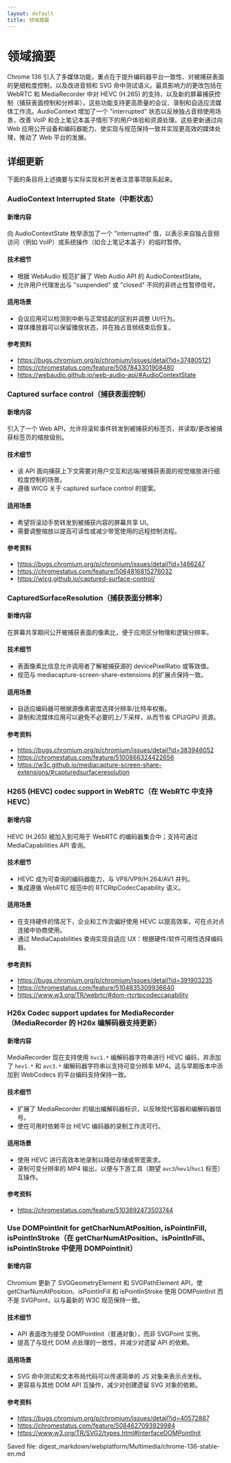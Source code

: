 ```yaml
---
layout: default
title: 领域摘要
---
```


# 领域摘要

Chrome 136 引入了多媒体功能，重点在于提升编码器平台一致性、对被捕获表面的更细粒度控制，以及改进音频和 SVG 命中测试语义。最具影响力的更改包括在 WebRTC 和 MediaRecorder 中对 HEVC (H.265) 的支持，以及新的屏幕捕获控制（捕获表面控制和分辨率），这些功能支持更高质量的会议、录制和自适应流媒体工作流。AudioContext 增加了一个 "interrupted" 状态以反映独占音频使用场景，改善 VoIP 和合上笔记本盖子情形下的用户体验和资源处理。这些更新通过向 Web 应用公开设备和编码器能力、使实现与规范保持一致并实现更高效的媒体处理，推动了 Web 平台的发展。

## 详细更新

下面的条目将上述摘要与实际实现和开发者注意事项联系起来。

### AudioContext Interrupted State（中断状态）

#### 新增内容
向 AudioContextState 枚举添加了一个 "interrupted" 值，以表示来自独占音频访问（例如 VoIP）或系统操作（如合上笔记本盖子）的临时暂停。

#### 技术细节
- 根据 WebAudio 规范扩展了 Web Audio API 的 AudioContextState。
- 允许用户代理发出与 "suspended" 或 "closed" 不同的非终止性暂停信号。

#### 适用场景
- 会议应用可以检测到中断与正常挂起的区别并调整 UI/行为。
- 媒体播放器可以保留播放状态，并在独占音频结束后恢复。

#### 参考资料
- https://bugs.chromium.org/p/chromium/issues/detail?id=374805121
- https://chromestatus.com/feature/5087843301908480
- https://webaudio.github.io/web-audio-api/#AudioContextState

### Captured surface control（捕获表面控制）

#### 新增内容
引入了一个 Web API，允许将滚轮事件转发到被捕获的标签页，并读取/更改被捕获标签页的缩放级别。

#### 技术细节
- 该 API 面向捕获上下文需要对用户交互和远端/被捕获表面的视觉缩放进行细粒度控制的场景。
- 遵循 WICG 关于 captured surface control 的提案。

#### 适用场景
- 希望将滚动手势转发到被捕获内容的屏幕共享 UI。
- 需要调整缩放以提高可读性或减少带宽使用的远程控制流程。

#### 参考资料
- https://bugs.chromium.org/p/chromium/issues/detail?id=1466247
- https://chromestatus.com/feature/5064816815276032
- https://wicg.github.io/captured-surface-control/

### CapturedSurfaceResolution（捕获表面分辨率）

#### 新增内容
在屏幕共享期间公开被捕获表面的像素比，便于应用区分物理和逻辑分辨率。

#### 技术细节
- 表面像素比信息允许调用者了解被捕获源的 devicePixelRatio 或等效值。
- 规范与 mediacapture-screen-share-extensions 的扩展点保持一致。

#### 适用场景
- 自适应编码器可根据源像素密度选择分辨率/比特率权衡。
- 录制和流媒体应用可以避免不必要的上/下采样，从而节省 CPU/GPU 资源。

#### 参考资料
- https://bugs.chromium.org/p/chromium/issues/detail?id=383946052
- https://chromestatus.com/feature/5100866324422656
- https://w3c.github.io/mediacapture-screen-share-extensions/#capturedsurfaceresolution

### H265 (HEVC) codec support in WebRTC（在 WebRTC 中支持 HEVC）

#### 新增内容
HEVC (H.265) 被加入到可用于 WebRTC 的编码器集合中；支持可通过 MediaCapabilities API 查询。

#### 技术细节
- HEVC 成为可查询的编码器能力，与 VP8/VP9/H.264/AV1 并列。
- 集成遵循 WebRTC 规范中的 RTCRtpCodecCapability 语义。

#### 适用场景
- 在支持硬件的情况下，企业和工作流偏好使用 HEVC 以提高效率，可在点对点连接中协商使用。
- 通过 MediaCapabilities 查询实现自适应 UX：根据硬件/软件可用性选择编码器。

#### 参考资料
- https://bugs.chromium.org/p/chromium/issues/detail?id=391903235
- https://chromestatus.com/feature/5104835309936640
- https://www.w3.org/TR/webrtc/#dom-rtcrtpcodeccapability

### H26x Codec support updates for MediaRecorder（MediaRecorder 的 H26x 编解码器支持更新）

#### 新增内容
MediaRecorder 现在支持使用 `hvc1.*` 编解码器字符串进行 HEVC 编码，并添加了 `hev1.*` 和 `avc3.*` 编解码器字符串以支持可变分辨率 MP4。这与早期版本中添加到 WebCodecs 的平台编码支持保持一致。

#### 技术细节
- 扩展了 MediaRecorder 的输出编解码器标识，以反映现代容器和编解码器信号。
- 使在可用时依赖平台 HEVC 编码器的录制工作流可行。

#### 适用场景
- 使用 HEVC 进行高效本地录制以降低存储或带宽需求。
- 录制可变分辨率的 MP4 输出，以便与下游工具（期望 `avc3`/`hev1`/`hvc1` 标签）互操作。

#### 参考资料
- https://chromestatus.com/feature/5103892473503744

### Use DOMPointInit for getCharNumAtPosition, isPointInFill, isPointInStroke（在 getCharNumAtPosition、isPointInFill、isPointInStroke 中使用 DOMPointInit）

#### 新增内容
Chromium 更新了 SVGGeometryElement 和 SVGPathElement API，使 getCharNumAtPosition、isPointInFill 和 isPointInStroke 使用 DOMPointInit 而不是 SVGPoint，以与最新的 W3C 规范保持一致。

#### 技术细节
- API 表面改为接受 DOMPointInit（普通对象），而非 SVGPoint 实例。
- 提高了与现代 DOM 点处理的一致性，并减少对遗留 API 的依赖。

#### 适用场景
- SVG 命中测试和文本布局代码可以传递简单的 JS 对象来表示点坐标。
- 更容易与其他 DOM API 互操作，减少对创建遗留 SVG 对象的依赖。

#### 参考资料
- https://bugs.chromium.org/p/chromium/issues/detail?id=40572887
- https://chromestatus.com/feature/5084627093929984
- https://www.w3.org/TR/SVG2/types.html#InterfaceDOMPointInit

Saved file:
digest_markdown/webplatform/Multimedia/chrome-136-stable-en.md
